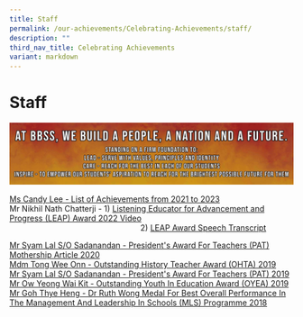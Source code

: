 ```yaml
---
title: Staff
permalink: /our-achievements/Celebrating-Achievements/staff/
description: ""
third_nav_title: Celebrating Achievements
variant: markdown
---
```

# Staff

![](/images/Our%20Achievements/POSTER%20TEACHERS%20DAY%20tag%202.jpg)

[Ms Candy Lee - List of Achievements from 2021 to 2023](/files/Candy_Sch_Website.pdf)
<br>
Mr Nikhil Nath Chatterji - 1) <a href="https://youtu.be/gTGTh-IHI4I" target="_blank">Listening Educator for Advancement and Progress (LEAP) Award 2022 Video</a>  
&nbsp; &nbsp; &nbsp; &nbsp; &nbsp; &nbsp; &nbsp; &nbsp; &nbsp; &nbsp; &nbsp; &nbsp; &nbsp; &nbsp; &nbsp; &nbsp; &nbsp; &nbsp; &nbsp; &nbsp; &nbsp; &nbsp; &nbsp; &nbsp; &nbsp; &nbsp; &nbsp; &nbsp; &nbsp; &nbsp;2)&nbsp;<a href="/files/Our%20Achievements/Nikhil%20LEAP%20Award%20Speech%20Transcript.pdf" target="_blank">LEAP Award Speech Transcript</a>
																													 

<a href="https://mothership.sg/2020/07/moe-teacher-repeat-sec-4/" target="_blank">Mr Syam Lal S/O Sadanandan - President's Award For Teachers (PAT) Mothership Article 2020</a>   
<a href="/files/Our%20Achievements/Tong%20Wee%20Onn%20OHTA%202019.pdf" target="_blank">Mdm Tong Wee Onn - Outstanding History Teacher Award (OHTA) 2019</a>   
<a href="/files/Our%20Achievements/Syam%20Lal%20PAT%202019.pdf" target="_blank">Mr Syam Lal S/O Sadanandan - President's Award For Teachers (PAT) 2019</a>    
<a href="/files/Our%20Achievements/Ow%20Yeong%20Wai%20Kit%20OYEA%202019.pdf" target="_blank">Mr Ow Yeong Wai Kit - Outstanding Youth In Education Award (OYEA) 2019</a>    
<a href="/files/Our%20Achievements/Goh%20Thye%20Heng%20Dr%20Ruth%20Wong%20Medal.pdf" target="_blank">Mr Goh Thye Heng - Dr Ruth Wong Medal For Best Overall Performance In The Management And Leadership In Schools (MLS) Programme 2018</a>